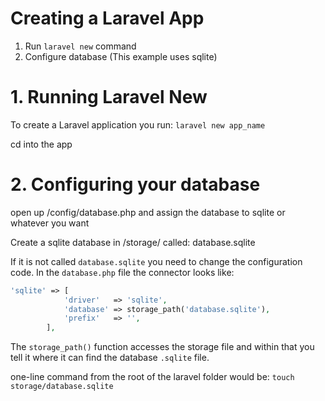 # Creating a Laravel App

1. Run ```laravel new``` command
2. Configure database (This example uses sqlite)

# 1. Running Laravel New

To create a Laravel application you run: ```laravel new app_name```

cd into the app

# 2. Configuring your database

open up /config/database.php and assign the database to sqlite or whatever you want

Create a sqlite database in /storage/ called: database.sqlite

If it is not called ```database.sqlite``` you need to change the configuration code. In the ```database.php``` file the connector looks like:

```php
'sqlite' => [
            'driver'   => 'sqlite',
            'database' => storage_path('database.sqlite'),
            'prefix'   => '',
        ],
```

The ```storage_path()``` function accesses the storage file and within that you tell it where it can find the database ```.sqlite``` file.

one-line command from the root of the laravel folder would be: ```touch storage/database.sqlite```